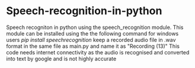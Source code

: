 # Speech-recognition-in-python
Speech recogniton in python using the speech_recognition module.
This module can be installed using the the following command for windows users
*pip install speechrecognition* 
keep a recorded audio file in .wav format in the same file as main.py and name it as "Recording (13)"
This code needs internet connectivity as the audio is recognised and converted into text by google and is not highly accurate
